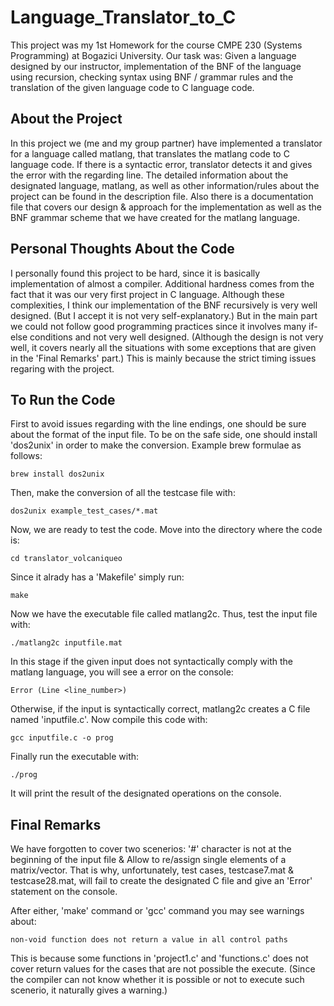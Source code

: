 # Language_Translator_to_C
This project was my 1st Homework for the course CMPE 230 (Systems Programming) at Bogazici University. Our task was: Given a language designed by our instructor, implementation of the BNF of the language using recursion, checking syntax using BNF / grammar rules and the translation of the given language code to C language code.
## About the Project
In this project we (me and my group partner) have implemented a translator for a language called matlang, that translates the matlang code to C language code. If there is a syntactic error, translator detects it and gives the error with the regarding line. The detailed information about the designated language, matlang, as well as other information/rules about the project can be found in the description file. Also there is a documentation file that covers our design & approach for the implementation as well as the BNF grammar scheme that we have created for the matlang language.
## Personal Thoughts About the Code
I personally found this project to be hard, since it is basically implementation of almost a compiler. Additional hardness comes from the fact that it was our very first project in C language. Although these complexities, I think our implementation of the BNF recursively is very well designed. (But I accept it is not very self-explanatory.) But in the main part we could not follow good programming practices since it involves many if-else conditions and not very well designed. (Although the design is not very well, it covers nearly all the situations with some exceptions that are given in the 'Final Remarks' part.) This is mainly because the strict timing issues regaring with the project.
## To Run the Code
First to avoid issues regarding with the line endings, one should be sure about the format of the input file. To be on the safe side, one should install 'dos2unix' in order to make the conversion.
Example brew formulae as follows:

```brew install dos2unix```

Then, make the conversion of all the testcase file with:

```dos2unix example_test_cases/*.mat```

Now, we are ready to test the code. Move into the directory where the code is:

```cd translator_volcaniqueo```

Since it alrady has a 'Makefile' simply run:

```make```

Now we have the executable file called matlang2c. Thus, test the input file with:

```./matlang2c inputfile.mat```

In this stage if the given input does not syntactically comply with the matlang language, you will see a error on the console:

```Error (Line <line_number>)```

Otherwise, if the input is syntactically correct, matlang2c creates a C file named 'inputfile.c'. Now compile this code with:

```gcc inputfile.c -o prog```

Finally run the executable with:

```./prog```

It will print the result of the designated operations on the console.

## Final Remarks
We have forgotten to cover two scenerios: '#' character is not at the beginning of the input file & Allow to re/assign single elements of a matrix/vector. That is why, unfortunately, test cases, testcase7.mat & testcase28.mat, will fail to create the designated C file and give an 'Error' statement on the console.

After either, 'make' command or 'gcc' command you may see warnings about:

```non-void function does not return a value in all control paths``` 

This is because some functions in 'project1.c' and 'functions.c' does not cover return values for the cases that are not possible the execute. (Since the compiler can not know whether it is possible or not to execute such scenerio, it naturally gives a warning.)




